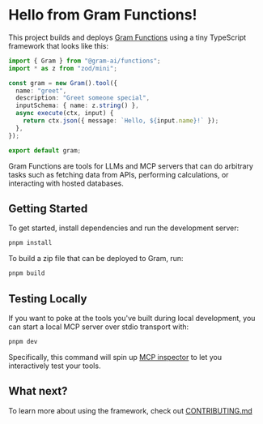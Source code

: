 # Hello from Gram Functions!

This project builds and deploys [Gram Functions](https://getgram.ai) using a
tiny TypeScript framework that looks like this:

```ts
import { Gram } from "@gram-ai/functions";
import * as z from "zod/mini";

const gram = new Gram().tool({
  name: "greet",
  description: "Greet someone special",
  inputSchema: { name: z.string() },
  async execute(ctx, input) {
    return ctx.json({ message: `Hello, ${input.name}!` });
  },
});

export default gram;
```

Gram Functions are tools for LLMs and MCP servers that can do arbitrary tasks
such as fetching data from APIs, performing calculations, or interacting with
hosted databases.

## Getting Started

To get started, install dependencies and run the development server:

```bash
pnpm install
```

To build a zip file that can be deployed to Gram, run:

```bash
pnpm build
```

## Testing Locally

If you want to poke at the tools you've built during local development, you can
start a local MCP server over stdio transport with:

```bash
pnpm dev
```

Specifically, this command will spin up [MCP inspector][mcp-inspector] to let
you interactively test your tools.

[mcp-inspector]: https://github.com/modelcontextprotocol/inspector

## What next?

To learn more about using the framework, check out [CONTRIBUTING.md](./CONTRIBUTING.md)
